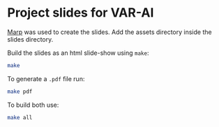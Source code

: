 # Project slides for VAR-AI

[Marp](https://marp.app/) was used to create the slides.
Add the assets directory inside the slides directory.

Build the slides as an html slide-show using `make`:
```sh
make
```

To generate a `.pdf` file run:
```sh
make pdf
```

To build both use:
```sh
make all
```

